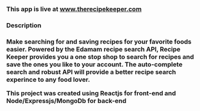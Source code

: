 <h3>This app is live at <a href="www.therecipekeeper.com">www.therecipekeeper.com</a><h3>

<h3>Description<h3>
<p>Make searching for and saving recipes for your favorite foods easier. Powered by the Edamam recipe search API, Recipe Keeper provides you a one stop shop to search for recipes and save the ones you like to your account. The auto-complete search and robust API will provide a better recipe search experince to any food lover.</p>

<p>This project was created using Reactjs for front-end and Node/Expressjs/MongoDb for back-end<p>
